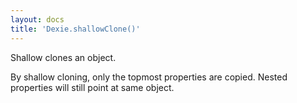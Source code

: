 ```yaml
---
layout: docs
title: 'Dexie.shallowClone()'
---
```


Shallow clones an object.

By shallow cloning, only the topmost properties are copied. Nested properties will still point at same object.
